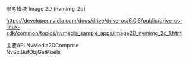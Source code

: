 参考模块  Image 2D (nvmimg_2d)  

https://developer.nvidia.com/docs/drive/drive-os/6.0.6/public/drive-os-linux-sdk/common/topics/nvmedia_sample_apps/Image2D_nvmimg_2d_1.html   

主要API NvMedia2DCompose    
   NvSciBufObjGetPixels    
